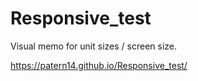 # Responsive_test
Visual memo for unit sizes / screen size.

https://patern14.github.io/Responsive_test/
